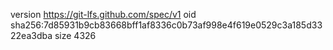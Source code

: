 version https://git-lfs.github.com/spec/v1
oid sha256:7d85931b9cb83668bff1af8336c0b73af998e4f619e0529c3a185d3322ea3dba
size 4326
